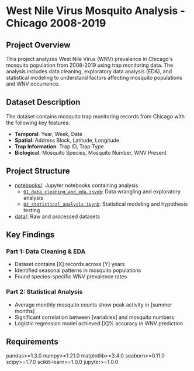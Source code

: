 # West Nile Virus Mosquito Analysis - Chicago 2008-2019

## Project Overview

This project analyzes West Nile Virus (WNV) prevalence in Chicago's mosquito population from 2008-2019 using trap monitoring data. The analysis includes data cleaning, exploratory data analysis (EDA), and statistical modeling to understand factors affecting mosquito populations and WNV occurrence.

## Dataset Description

The dataset contains mosquito trap monitoring records from Chicago with the following key features:
- **Temporal**: Year, Week, Date
- **Spatial**: Address Block, Latitude, Longitude
- **Trap Information**: Trap ID, Trap Type
- **Biological**: Mosquito Species, Mosquito Number, WNV Present

## Project Structure

- [notebooks/](notebooks): Jupyter notebooks containing analysis
  - [`01_data_cleaning_and_eda.ipynb`](notebooks/01_data_cleaning_and_eda.ipynb): Data wrangling and exploratory analysis
  - [`02_statistical_analysis.ipynb`](notebooks/02_statistical_analysis.ipynb): Statistical modeling and hypothesis testing
- [data/](data): Raw and processed datasets


## Key Findings

### Part 1: Data Cleaning & EDA
- Dataset contains [X] records across [Y] years
- Identified seasonal patterns in mosquito populations
- Found species-specific WNV prevalence rates

### Part 2: Statistical Analysis
- Average monthly mosquito counts show peak activity in [summer months]
- Significant correlation between [variables] and mosquito numbers
- Logistic regression model achieved [X]% accuracy in WNV prediction

## Requirements
pandas>=1.3.0
numpy>=1.21.0
matplotlib>=3.4.0
seaborn>=0.11.0
scipy>=1.7.0
scikit-learn>=1.0.0
jupyter>=1.0.0